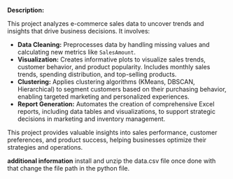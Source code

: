 **Description:** 

This project analyzes e-commerce sales data to uncover trends and insights that drive business decisions. It involves:

- **Data Cleaning:** Preprocesses data by handling missing values and calculating new metrics like `SalesAmount`.
- **Visualization:** Creates informative plots to visualize sales trends, customer behavior, and product popularity. Includes monthly sales trends, spending distribution, and top-selling products.
- **Clustering:** Applies clustering algorithms (KMeans, DBSCAN, Hierarchical) to segment customers based on their purchasing behavior, enabling targeted marketing and personalized experiences.
- **Report Generation:** Automates the creation of comprehensive Excel reports, including data tables and visualizations, to support strategic decisions in marketing and inventory management.

This project provides valuable insights into sales performance, customer preferences, and product success, helping businesses optimize their strategies and operations.

**additional information**
install and unzip the data.csv file once done with that change the file path in the python file.
